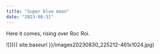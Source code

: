 ```yaml
---
title: "Super blue moon"
date: "2023-08-31"
---
```


Here it comes, rising over Roc Roi.

![]({{ site.baseurl }}/images20230830_225212-461x1024.jpg)
